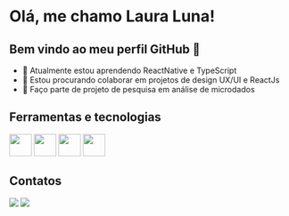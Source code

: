 # Olá, me chamo Laura Luna! 
## Bem vindo ao meu perfil GitHub 👋

- 🌱 Atualmente estou aprendendo ReactNative e TypeScript
- 🔎 Estou procurando colaborar em projetos de design UX/UI e ReactJs
- 👯 Faço parte de projeto de pesquisa em análise de microdados 


## Ferramentas e tecnologias
<img src="https://cdn.jsdelivr.net/gh/devicons/devicon/icons/react/react-original.svg" width="40" height="40"/> <img src="https://cdn.jsdelivr.net/gh/devicons/devicon/icons/css3/css3-original.svg" width="40" height="40"/> <img src="https://cdn.jsdelivr.net/gh/devicons/devicon/icons/html5/html5-original.svg" width="40" height="40"/> 
<img src="https://cdn.jsdelivr.net/gh/devicons/devicon/icons/figma/figma-original.svg" width="40" height="40"/>


## Contatos
<div background-color: #FF007F>
<a href = "lauraluna.siqueira@hotmail.com"><img src="https://img.shields.io/badge/Gmail-D14836?style=for-the-badge&logo=gmail&logoColor=white" target="_blank"></a>
<a href="https://www.linkedin.com/in/laura-luna-424853231/" target="_blank"><img src="https://img.shields.io/badge/-LinkedIn-%230077B5?style=for-the-badge&logo=linkedin&logoColor=white" target="_blank"></a>   
</div>

          
                
          
